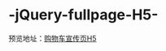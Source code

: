 # -jQuery-fullpage-H5-

预览地址：<a href="https://xsh-sea.github.io/-jQuery-fullpage-H5-/">购物车宣传页H5</a>
